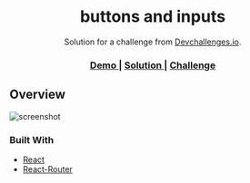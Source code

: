 <!-- Please update value in the {}  -->

<h1 align="center">buttons and inputs</h1>

<div align="center">
   Solution for a challenge from  <a href="http://devchallenges.io" target="_blank">Devchallenges.io</a>.
</div>

<div align="center">
  <h3>
    <a href="https://buttons-and-inputs.onrender.com">
      Demo
    </a>
    <span> | </span>
    <a href="https://github.com/satellites7/buttons-and-inputs">
      Solution
    </a>
    <span> | </span>
    <a href="https://devchallenges.io/challenges/TSqutYM4c5WtluM7QzGp">
      Challenge
    </a>
  </h3>
</div>

<!-- TABLE OF CONTENTS -->

<!-- OVERVIEW -->

## Overview

![screenshot]()



### Built With

<!-- This section should list any major frameworks that you built your project using. Here are a few examples.-->

- [React](https://reactjs.org/)
- [React-Router](https://v5.reactrouter.com/web/guides/quick-start)

